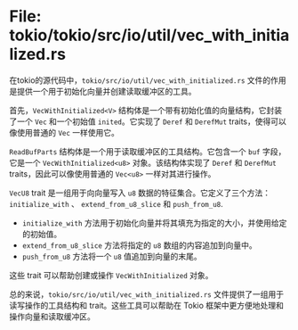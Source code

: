 # File: tokio/tokio/src/io/util/vec_with_initialized.rs

在tokio的源代码中，`tokio/src/io/util/vec_with_initialized.rs` 文件的作用是提供一个用于初始化向量并创建读取缓冲区的工具。

首先，`VecWithInitialized<V>` 结构体是一个带有初始化值的向量结构，它封装了一个 `Vec` 和一个初始值 `inited`。它实现了 `Deref` 和 `DerefMut` traits，使得可以像使用普通的 `Vec` 一样使用它。

`ReadBufParts` 结构体是一个用于读取缓冲区的工具结构。它包含一个 `buf` 字段，它是一个 `VecWithInitialized<u8>` 对象。该结构体实现了 `Deref` 和 `DerefMut` traits，因此可以像使用普通的 `Vec<u8>` 一样对其进行操作。

`VecU8` trait 是一组用于向向量写入 `u8` 数据的特征集合。它定义了三个方法：`initialize_with` 、 `extend_from_u8_slice` 和 `push_from_u8`. 

- `initialize_with` 方法用于初始化向量并将其填充为指定的大小，并使用给定的初始值。
- `extend_from_u8_slice` 方法将指定的 `u8` 数组的内容追加到向量中。
- `push_from_u8` 方法将一个 `u8` 值追加到向量的末尾。

这些 trait 可以帮助创建或操作 `VecWithInitialized` 对象。

总的来说，`tokio/src/io/util/vec_with_initialized.rs` 文件提供了一组用于读写操作的工具结构和 trait。这些工具可以帮助在 Tokio 框架中更方便地处理和操作向量和读取缓冲区。


